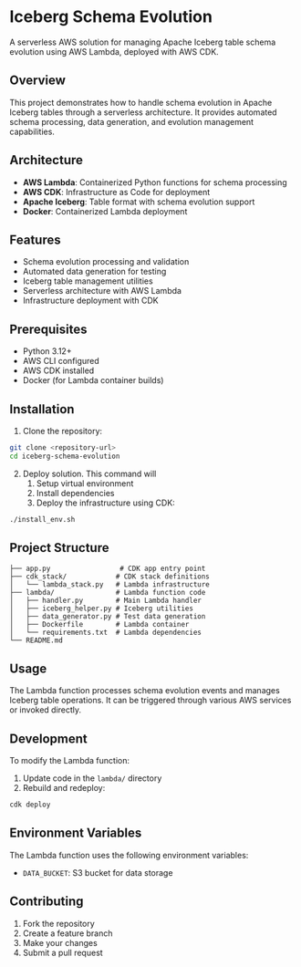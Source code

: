 # Iceberg Schema Evolution

A serverless AWS solution for managing Apache Iceberg table schema evolution using AWS Lambda, deployed with AWS CDK.

## Overview

This project demonstrates how to handle schema evolution in Apache Iceberg tables through a serverless architecture. It provides automated schema processing, data generation, and evolution management capabilities.

## Architecture

- **AWS Lambda**: Containerized Python functions for schema processing
- **AWS CDK**: Infrastructure as Code for deployment
- **Apache Iceberg**: Table format with schema evolution support
- **Docker**: Containerized Lambda deployment

## Features

- Schema evolution processing and validation
- Automated data generation for testing
- Iceberg table management utilities
- Serverless architecture with AWS Lambda
- Infrastructure deployment with CDK

## Prerequisites

- Python 3.12+
- AWS CLI configured
- AWS CDK installed
- Docker (for Lambda container builds)

## Installation

1. Clone the repository:
```bash
git clone <repository-url>
cd iceberg-schema-evolution
```

2. Deploy solution. This command will
   1. Setup virtual environment
   2. Install dependencies
   3. Deploy the infrastructure using CDK:
```bash
./install_env.sh
```

## Project Structure

```
├── app.py                 # CDK app entry point
├── cdk_stack/            # CDK stack definitions
│   └── lambda_stack.py   # Lambda infrastructure
├── lambda/               # Lambda function code
│   ├── handler.py        # Main Lambda handler
│   ├── iceberg_helper.py # Iceberg utilities
│   ├── data_generator.py # Test data generation
│   ├── Dockerfile        # Lambda container
│   └── requirements.txt  # Lambda dependencies
└── README.md
```

## Usage

The Lambda function processes schema evolution events and manages Iceberg table operations. It can be triggered through various AWS services or invoked directly.

## Development

To modify the Lambda function:

1. Update code in the `lambda/` directory
2. Rebuild and redeploy:
```bash
cdk deploy
```

## Environment Variables

The Lambda function uses the following environment variables:
- `DATA_BUCKET`: S3 bucket for data storage

## Contributing

1. Fork the repository
2. Create a feature branch
3. Make your changes
4. Submit a pull request
